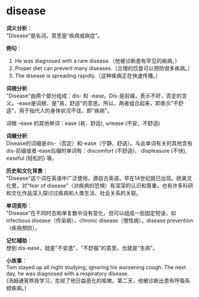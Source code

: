 # disease

**词义分析**：  
"Disease"是名词，意思是“疾病或病症”。

  

**例句**：

  

1.  He was diagnosed with a rare disease.（他被诊断患有罕见的疾病。）
2.  Proper diet can prevent many diseases.（合理的饮食可以预防很多疾病。）
3.  The disease is spreading rapidly.（这种疾病正在快速传播。）

  

**词根分析**:  
"Disease"由两个部分组成：dis- 和 -ease。Dis-是前缀，表示不好，否定的含义。-ease是词根，是"易，舒适"的意思。所以，两者组合起来，即表示"不舒适"，用于指代人的身体状况不佳，即"疾病"。

  

词根 -ease 的其他单词：ease (易，舒适), unease (不安，不舒适)

  

**词缀分析**:  
Disease的词缀是dis-（否定）和-ease（宁静、舒适）。与此单词有关的其他含有dis-前缀或者-ease后缀的单词有：discomfort (不舒适)， displeasure (不快), easeful (轻松的) 等。

  

**历史和文化背景**：  
"Disease"这个词在英语中广泛使用，源自古英语，早在14世纪就已出现。欧美文化里，对"fear of disease"（对疾病的恐惧）有深深的认识和尊重，也有许多科研和文化作品深入探讨过疾病和人类生活、社会关系的关联。

  

**单词变形**：  
"Disease"在不同时态和单复数中没有变化，但可以组成一些固定短语，如infectious disease（传染病），chronic disease（慢性病），disease prevention（疾病预防）。

  

**记忆辅助**：  
想到 dis-ease，就是"不安逸"，"不舒服"的意思，也就是"生病"。

  

**小故事**：  
Tom stayed up all night studying, ignoring his worsening cough. The next day, he was diagnosed with a respiratory disease.  
(汤姆通宵熬夜学习，忽视了他日益恶化的咳嗽。第二天，他被诊断出患有呼吸系统疾病。)
